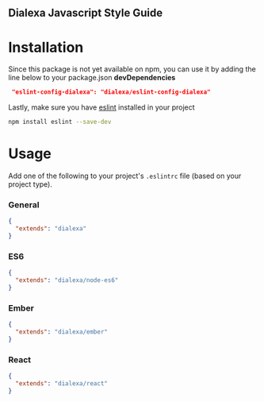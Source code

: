Dialexa Javascript Style Guide
---

# Installation

Since this package is not yet available on npm, you can use it by adding the line below to your package.json **devDependencies**

```json
 "eslint-config-dialexa": "dialexa/eslint-config-dialexa"
```

Lastly, make sure you have [eslint](http://eslint.org) installed in your project

```sh
npm install eslint --save-dev
```


# Usage

Add one of the following to your project's `.eslintrc` file (based on your project type).

### General

```json
{
  "extends": "dialexa"
}
```

### ES6

```json
{
  "extends": "dialexa/node-es6"
}
```

### Ember
```json
{
  "extends": "dialexa/ember"
}
```

### React
```json
{
  "extends": "dialexa/react"
}
```
